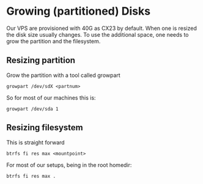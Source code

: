 # Growing (partitioned) Disks

Our VPS are provisioned with 40G as CX23 by default. When one is resized the disk size usually changes.
To use the additional space, one needs to grow the partition and the filesystem.

## Resizing partition

Grow the partition with a tool called growpart

    growpart /dev/sdX <partnum>

So for most of our machines this is:

    growpart /dev/sda 1

## Resizing filesystem

This is straight forward

    btrfs fi res max <mountpoint>

For most of our setups, being in the root homedir:

    btrfs fi res max .
